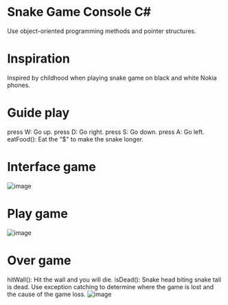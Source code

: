 # Snake Game Console C#
Use object-oriented programming methods and pointer structures.
# Inspiration
Inspired by childhood when playing snake game on black and white Nokia phones.
# Guide play
press W:  Go up.
press D: Go right.
press S: Go down.
press A: Go left.
eatFood(): Eat the "$" to make the snake longer.
# Interface game
![image](https://user-images.githubusercontent.com/125566811/219546704-b8d00061-7179-49c5-aedd-c117ffea6b42.png)
# Play game
![image](https://user-images.githubusercontent.com/125566811/219546874-ad8b4f53-600d-4bb1-9225-2e7199e12c7f.png)
# Over game
hitWall(): Hit the wall and you will die.
isDead(): Snake head biting snake tail is dead.
Use exception catching to determine where the game is lost and the cause of the game loss.
![image](https://user-images.githubusercontent.com/125566811/219547205-7aed7635-7c7b-4728-8b57-3d2e0fc2d1ac.png)
